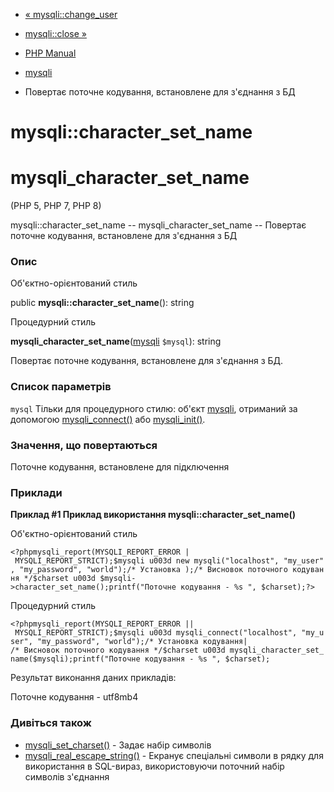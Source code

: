 - [« mysqli::change_user](mysqli.change-user.md)
- [mysqli::close »](mysqli.close.md)

- [PHP Manual](index.md)
- [mysqli](class.mysqli.md)
- Повертає поточне кодування, встановлене для з'єднання з БД

# mysqli::character_set_name

# mysqli_character_set_name

(PHP 5, PHP 7, PHP 8)

mysqli::character_set_name -- mysqli_character_set_name -- Повертає
поточне кодування, встановлене для з'єднання з БД

### Опис

Об'єктно-орієнтований стиль

public **mysqli::character_set_name**(): string

Процедурний стиль

**mysqli_character_set_name**([mysqli](class.mysqli.md) `$mysql`):
string

Повертає поточне кодування, встановлене для з'єднання з БД.

### Список параметрів

`mysql`
Тільки для процедурного стилю: об'єкт [mysqli](class.mysqli.md),
отриманий за допомогою [mysqli_connect()](function.mysqli-connect.md)
або [mysqli_init()](mysqli.init.md).

### Значення, що повертаються

Поточне кодування, встановлене для підключення

### Приклади

**Приклад #1 Приклад використання **mysqli::character_set_name()****

Об'єктно-орієнтований стиль

` <?phpmysqli_report(MYSQLI_REPORT_ERROR | MYSQLI_REPORT_STRICT);$mysqli u003d new mysqli("localhost", "my_user", "my_password", "world");/* Установка );/* Висновок поточного кодування */$charset u003d $mysqli->character_set_name();printf("Поточне кодування - %s
", $charset);?> `

Процедурний стиль

`<?phpmysqli_report(MYSQLI_REPORT_ERROR || MYSQLI_REPORT_STRICT);$mysqli u003d mysqli_connect("localhost", "my_user", "my_password", "world");/* Установка кодування| /* Висновок поточного кодування */$charset u003d mysqli_character_set_name($mysqli);printf("Поточне кодування - %s
", $charset); `

Результат виконання даних прикладів:

Поточне кодування - utf8mb4

### Дивіться також

- [mysqli_set_charset()](mysqli.set-charset.md) - Задає набір
символів
- [mysqli_real_escape_string()](mysqli.real-escape-string.md) -
Екранує спеціальні символи в рядку для використання в
SQL-вираз, використовуючи поточний набір символів з'єднання
